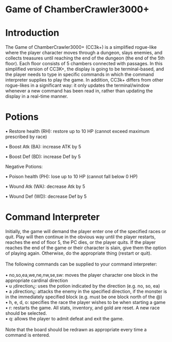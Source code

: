 # Game of ChamberCrawler3000+
# Introduction
The Game of ChamberCrawler3000+ (CC3k+) is a simplified rogue-like where the player character moves through a dungeon, slays enemies, and collects treasures until reaching the end of the dungeon (the end of the 5th floor). Each floor consists of 5 chambers connected with passages. In this simplified version of CC3K+, the display is going to be terminal-based, and the player needs to type in specific commands in which the command interpreter supplies to play the game. In addition, CC3k+ differs from other rogue-likes in a significant way: it only updates the terminal/window whenever a new command has been read in, rather than updating the display in a real-time manner. 

# Potions
• Restore health (RH): restore up to 10 HP (cannot exceed maximum prescribed by race)

• Boost Atk (BA): increase ATK by 5

• Boost Def (BD): increase Def by 5

Negative Potions:

• Poison health (PH): lose up to 10 HP (cannot fall below 0 HP)

• Wound Atk (WA): decrease Atk by 5

• Wound Def (WD): decrease Def by 5

# Command Interpreter
Initially, the game will demand the player enter one of the specified races or quit. Play will then continue in the obvious way
until the player restarts, reaches the end of floor 5, the PC dies, or the player quits. If the player reaches the end of the game
or their character is slain, give them the option of playing again. Otherwise, do the appropriate thing (restart or quit).
<br>
<br>
The following commands can be supplied to your command interpreter:
<br>
<br>
• no,so,ea,we,ne,nw,se,sw: moves the player character one block in the appropriate cardinal direction
<br>
• u ¡direction¿: uses the potion indicated by the direction (e.g. no, so, ea)
<br>
• a ¡direction¿: attacks the enemy in the specified direction, if the monster is in the immediately specified block (e.g.
must be one block north of the @)
<br>
• h, e, d, o: specifies the race the player wishes to be when starting a game
<br>
• r: restarts the game. All stats, inventory, and gold are reset. A new race should be selected.
<br>
• q: allows the player to admit defeat and exit the game.
<br>
<br>
Note that the board should be redrawn as appropriate every time a command is entered.
